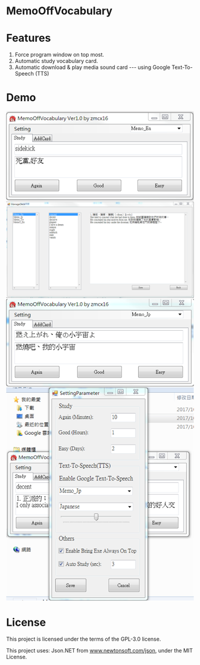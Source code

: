 # MemoOffVocabulary

# Features
1.	Force program window on top most.
2.	Automatic study vocabulary card.
3.	Automatic download & play media sound card --- using Google Text-To-Speech (TTS)

# Demo
![image](https://github.com/zmcx16/MemoOffVocabulary/blob/master/Demo/demo1.png)
![image](https://github.com/zmcx16/MemoOffVocabulary/blob/master/Demo/demo2.png)
![image](https://github.com/zmcx16/MemoOffVocabulary/blob/master/Demo/demo3.png)
![image](https://github.com/zmcx16/MemoOffVocabulary/blob/master/Demo/demo4.png)

# License
This project is licensed under the terms of the GPL-3.0 license.

This project uses:
Json.NET from www.newtonsoft.com/json, under the MIT License.